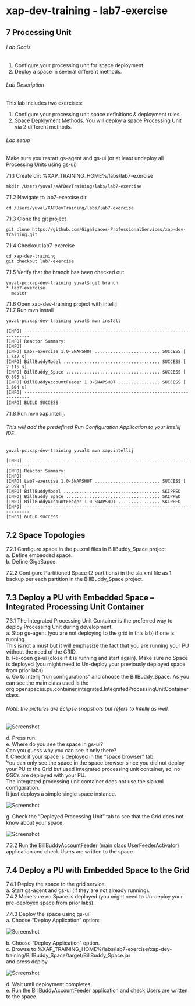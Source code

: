 # xap-dev-training - lab7-exercise

## 7 Processing Unit

###### Lab Goals
1. Configure your processing unit for space deployment.
2. Deploy a space in several different methods. 

###### Lab Description
This lab includes two exercises:
1. 	Configure your processing unit space definitions & deployment rules
2. 	Space Deployment Methods. You will deploy a space Processing Unit via 2 different methods.

###### Lab setup
Make sure you restart gs-agent and gs-ui (or at least undeploy all Processing Units using gs-ui)

7.1.1 Create dir: %XAP_TRAINING_HOME%/labs/lab7-exercise

    mkdir /Users/yuval/XAPDevTraining/labs/lab7-exercise

7.1.2 Navigate to lab7-exercise dir

    cd /Users/yuval/XAPDevTraining/labs/lab7-exercise

7.1.3 Clone the git project

    git clone https://github.com/GigaSpaces-ProfessionalServices/xap-dev-training.git

7.1.4 Checkout lab7-exercise

    cd xap-dev-training
    git checkout lab7-exercise
    
7.1.5 Verify that the branch has been checked out.

    yuval-pc:xap-dev-training yuval$ git branch
    * lab7-exercise
      master
               
7.1.6 Open xap-dev-training project with intellij <br />
7.1.7 Run mvn install

    yuval-pc:xap-dev-training yuval$ mvn install
    
    [INFO] ------------------------------------------------------------------------
    [INFO] Reactor Summary:
    [INFO] 
    [INFO] Lab7-exercise 1.0-SNAPSHOT ......................... SUCCESS [  1.547 s]
    [INFO] BillBuddyModel ..................................... SUCCESS [  7.115 s]
    [INFO] BillBuddy_Space .................................... SUCCESS [  0.893 s]
    [INFO] BillBuddyAccountFeeder 1.0-SNAPSHOT ................ SUCCESS [  1.604 s]
    [INFO] ------------------------------------------------------------------------
    [INFO] BUILD SUCCESS


7.1.8 Run mvn xap:intellij.
###### This will add the predefined Run Configuration Application to your Intellij IDE.

    yuval-pc:xap-dev-training yuval$ mvn xap:intellij
    
    [INFO] ------------------------------------------------------------------------
    [INFO] Reactor Summary:
    [INFO] 
    [INFO] Lab7-exercise 1.0-SNAPSHOT ......................... SUCCESS [  2.099 s]
    [INFO] BillBuddyModel ..................................... SKIPPED
    [INFO] BillBuddy_Space .................................... SKIPPED
    [INFO] BillBuddyAccountFeeder 1.0-SNAPSHOT ................ SKIPPED
    [INFO] ------------------------------------------------------------------------
    [INFO] BUILD SUCCESS


## 7.2	Space Topologies
7.2.1 Configure space in the pu.xml files in BillBuddy_Space project <br />
a. Define embedded space. <br />
b. Define GigaSapce. <br />

7.2.2	Configure Partitioned Space (2 partitions) in the sla.xml file as 1 backup per each partition in the BillBuddy_Space project. 

## 7.3  Deploy a PU with Embedded Space – Integrated Processing Unit Container
7.3.1   The Integrated Processing Unit Container is the preferred way to 
deploy Processing Unit during development. <br />
a. Stop gs-agent (you are not deploying to the grid in this lab) if one is running. <br /> 
This is not a must but it will emphasize the fact 
that you are running your PU without the need of the GRID. <br />
b.	Re-open gs-ui (close if it is running and start again). 
Make sure no Space is deployed (you might need to Un-deploy your previously deployed space from prior labs) <br />
c.	Go to Intellij “run configurations” and choose the BillBuddy_Space. As you can see the main class used is the org.openspaces.pu.container.integrated.IntegratedProcessingUnitContainer class.

###### Note: the pictures are Eclipse snapshots but refers to Intellij as well.
![Screenshot](./Pictures/Picture1.png)

d.	Press run. <br />
e.	Where do you see the space in gs-ui? <br /> 
    Can you guess why you can see it only there? <br /> 
f.	Check if your space is deployed in the “space browser” tab. <br /> 
    You can only see the space in the space browser since you did not deploy your PU to the Grid <vr />
    but used integrated processing unit container, so, no GSCs are deployed with your PU. <br /> 
    The integrated processing unit container does not use the sla.xml configuration. <br />
    It just deploys a simple single space instance.
    
![Screenshot](./Pictures/Picture2.png)

g.	Check the “Deployed Processing Unit” tab to see that the Grid does not know about your space.

![Screenshot](./Pictures/Picture3.png)

7.3.2   Run the BillBuddyAccountFeeder (main class UserFeederActivator) application 
        and check Users are written to the space. 
        
## 7.4	Deploy a PU with Embedded Space to the Grid
7.4.1	Deploy the space to the grid service. <br />
a.  Start gs-agent and gs-ui (if they are not already running). <br />
7.4.2	Make sure no Space is deployed (you might need to Un-deploy your pre-deployed space from prior labs).

7.4.3	Deploy the space using gs-ui. <br />
a.	Choose “Deploy Application” option:

![Screenshot](./Pictures/Picture4.png)

b.	Choose “Deploy Application” option. <br />
c.  Browse to %XAP_TRAINING_HOME%/labs/lab7-exercise/xap-dev-training/BillBuddy_Space/target/BillBuddy_Space.jar <br />
    and press deploy

![Screenshot](./Pictures/Picture5.png)

d.	Wait until deployment completes. <br />
e.	Run the BillBuddyAccountFeeder application and check Users are written to the space.